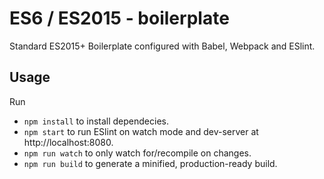 # ES6 / ES2015 - boilerplate
Standard ES2015+ Boilerplate configured with Babel, Webpack and ESlint.

## Usage

Run
* `npm install` to install dependecies.
* `npm start` to run ESlint on watch mode and dev-server at http://localhost:8080.
* `npm run watch` to only watch for/recompile on changes.
* `npm run build` to generate a minified, production-ready build.
